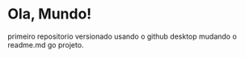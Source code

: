 # Ola, Mundo!
 primeiro repositorio versionado usando o github desktop
 mudando o readme.md go projeto.
